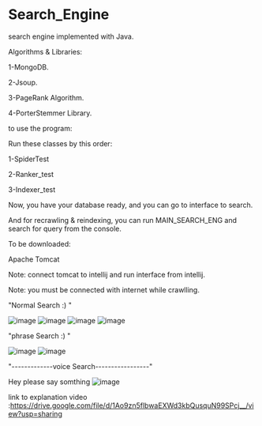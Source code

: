 # Search_Engine

search engine implemented with Java.

Algorithms & Libraries:


 1-MongoDB.
 
 2-Jsoup.
 
 3-PageRank Algorithm.
 
 4-PorterStemmer Library.
 
to use the program:

Run these classes by this order:

 1-SpiderTest
 
 2-Ranker_test
 
 3-Indexer_test

Now, you have your database ready, and you can go to interface to search.

And for recrawling & reindexing, you can run MAIN_SEARCH_ENG and search for query from the console.

To be downloaded:

Apache Tomcat

Note: connect tomcat to intellij and run interface from intellij.

Note: you must be connected with internet while crawlling.


"Normal Search :) "

![image](https://user-images.githubusercontent.com/88630231/177027666-0b9a85d2-aa4d-4dbd-b1b9-559f1f129cfa.png)
![image](https://user-images.githubusercontent.com/88630231/177027979-3b914ed0-5c5f-4eca-8529-a077bf76ae52.png)
![image](https://user-images.githubusercontent.com/88630231/177027783-851b85e9-ab7a-464f-aa55-f2163f5ab6e8.png)
![image](https://user-images.githubusercontent.com/88630231/177027801-23d6f82d-6a77-4ea9-bb1b-62e1afafa974.png)

"phrase Search :) "

![image](https://user-images.githubusercontent.com/88630231/177027836-0be5588d-cc49-4c0b-8326-f51d1209cc51.png)
![image](https://user-images.githubusercontent.com/88630231/177027854-3e5c6325-a192-4dd7-b0c4-572e34073723.png)

"-------------voice Search-----------------"

Hey please say somthing 
![image](https://user-images.githubusercontent.com/88630231/177027878-8dc02bef-64c8-49cf-af6a-5f7b16d32f3d.png)

link to explanation video :https://drive.google.com/file/d/1Ao9zn5flbwaEXWd3kbQusquN99SPcj__/view?usp=sharing

